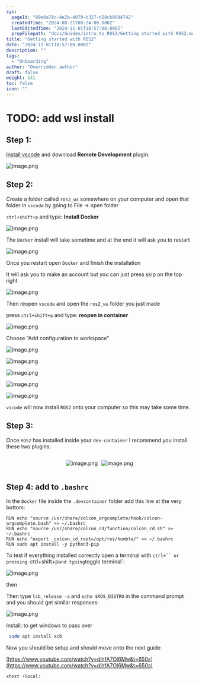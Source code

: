 ```yaml
---
sys:
  pageId: "89e0a78c-4e2b-4070-b327-d28cb0694742"
  createdTime: "2024-08-21T00:24:00.000Z"
  lastEditedTime: "2024-11-01T18:57:00.000Z"
  propFilepath: "docs/Guides/intro_to_ROS2/Getting started with ROS2.md"
title: "Getting started with ROS2"
date: "2024-11-01T18:57:00.000Z"
description: ""
tags:
  - "Onboarding"
author: "Overridden author"
draft: false
weight: 141
toc: false
icon: ""
---
```


# TODO: add wsl install

## Step 1:

[Install vscode](https://code.visualstudio.com/download) and download **Remote Development** plugin:

![image.png](https://prod-files-secure.s3.us-west-2.amazonaws.com/d518164a-d88e-44d1-a4ee-3adb3bd8bce0/efb52993-1881-4a40-b95e-6f020334f022/image.png?X-Amz-Algorithm=AWS4-HMAC-SHA256&X-Amz-Content-Sha256=UNSIGNED-PAYLOAD&X-Amz-Credential=ASIAZI2LB4666RU2RQJ6%2F20250226%2Fus-west-2%2Fs3%2Faws4_request&X-Amz-Date=20250226T110714Z&X-Amz-Expires=3600&X-Amz-Security-Token=IQoJb3JpZ2luX2VjECIaCXVzLXdlc3QtMiJHMEUCIQC%2FZSELs7ZCu1LVyN7EEae04qf5KTKz28kAdU1smzsr2gIgTInPAFRcULa%2BtINbcygs2EhnqH3%2BEwe8kmWDFhh%2BciYq%2FwMIWxAAGgw2Mzc0MjMxODM4MDUiDMef7yFiFtPx8huYUCrcA1%2Fp2l%2BaDUrBHMuAFsjwNwawvoJwqsh%2B4btTXFq7ed6wm53l401YHscEYQzKs%2B7lr0NeLRHkiIrhl3VWGTNA8ISY90w7%2FsjAXCtbTiMu5FGxMs7k7zcrd90cq9lqEzAz4adg7kPNHItwsqB0eqkNutHLE%2Fvd4oTVEye%2BA2aYejG85f8SOY%2BAA9PhFWOCHpqH9yC6OWXSeHAzc6Riuox2OGZmndEpRafiCidxWmH6V8Vejk1O9w17RMOE09aNTAfB8YylekjYH7ysLqh7fCJynq%2BMLNrF7Ei3bBJbSYh1HUajbdiIm13XBd%2Ftz7%2BsC4cG8LXinU0oCVmEuR0T3iXlTjk4Mh8K5BKib6supS5l8IiM98j9MaOVH8PvA8YMSSsxISSKNUh6NGw8VGYspxOo9ZEIAg%2F8MoV7V9MZRt0P6n7lMfxEe3uEBcXUcmASsoPy8GlsqFChyerQrG3wkAKV12tmXcNJePEq3dJ9lrrR6k54jG32vFxQcM%2FY%2FmZ%2Fim416KfgZh9dqmRmVMuFK%2FJSgFQ5WqdKHTUWLcki0v5rOXLalBrJ3bwUBDcQ3qLeCJOS%2BC1SCNUyjL4AiKYEnmGI2dMBiuEKsXMrYHz6V0FYNUYBbg3Txhxdw8EbJ3zLMKO%2B%2B70GOqUBNj%2Fz7ddf5zN5AeakzZvLB8LzDmnCgws92orsekdzmvme5fdiB7BKWq1w5MdoA4KIykv8An0gh89fUr18MTJjGyd5GDjnvjosot7yVQUo6t%2FjdRaNuPbeoS3Vl9B%2B6plm1S1eL%2BbKfFgFGlG%2FclYHSsg%2FCK4kKH2aemc6QRoIy4vf3edjZJYB4IvU4WwHQC4kQS1Ci5T5oVxwu51XgS1z3UrXE8zN&X-Amz-Signature=72a8bc8d93fc1a6e37fb43e19dbc621fa31601703eb8d0cb6e02dab051afd913&X-Amz-SignedHeaders=host&x-id=GetObject)

## Step 2:

Create a folder called `ros2_ws` somewhere on your computer and open that folder in `vscode` by going to File → open folder 

`ctrl+shift+p` and type: **Install Docker**

![image.png](https://prod-files-secure.s3.us-west-2.amazonaws.com/d518164a-d88e-44d1-a4ee-3adb3bd8bce0/2269dc0e-1cd5-47ff-bceb-c04ad9b2eab0/image.png?X-Amz-Algorithm=AWS4-HMAC-SHA256&X-Amz-Content-Sha256=UNSIGNED-PAYLOAD&X-Amz-Credential=ASIAZI2LB4666RU2RQJ6%2F20250226%2Fus-west-2%2Fs3%2Faws4_request&X-Amz-Date=20250226T110714Z&X-Amz-Expires=3600&X-Amz-Security-Token=IQoJb3JpZ2luX2VjECIaCXVzLXdlc3QtMiJHMEUCIQC%2FZSELs7ZCu1LVyN7EEae04qf5KTKz28kAdU1smzsr2gIgTInPAFRcULa%2BtINbcygs2EhnqH3%2BEwe8kmWDFhh%2BciYq%2FwMIWxAAGgw2Mzc0MjMxODM4MDUiDMef7yFiFtPx8huYUCrcA1%2Fp2l%2BaDUrBHMuAFsjwNwawvoJwqsh%2B4btTXFq7ed6wm53l401YHscEYQzKs%2B7lr0NeLRHkiIrhl3VWGTNA8ISY90w7%2FsjAXCtbTiMu5FGxMs7k7zcrd90cq9lqEzAz4adg7kPNHItwsqB0eqkNutHLE%2Fvd4oTVEye%2BA2aYejG85f8SOY%2BAA9PhFWOCHpqH9yC6OWXSeHAzc6Riuox2OGZmndEpRafiCidxWmH6V8Vejk1O9w17RMOE09aNTAfB8YylekjYH7ysLqh7fCJynq%2BMLNrF7Ei3bBJbSYh1HUajbdiIm13XBd%2Ftz7%2BsC4cG8LXinU0oCVmEuR0T3iXlTjk4Mh8K5BKib6supS5l8IiM98j9MaOVH8PvA8YMSSsxISSKNUh6NGw8VGYspxOo9ZEIAg%2F8MoV7V9MZRt0P6n7lMfxEe3uEBcXUcmASsoPy8GlsqFChyerQrG3wkAKV12tmXcNJePEq3dJ9lrrR6k54jG32vFxQcM%2FY%2FmZ%2Fim416KfgZh9dqmRmVMuFK%2FJSgFQ5WqdKHTUWLcki0v5rOXLalBrJ3bwUBDcQ3qLeCJOS%2BC1SCNUyjL4AiKYEnmGI2dMBiuEKsXMrYHz6V0FYNUYBbg3Txhxdw8EbJ3zLMKO%2B%2B70GOqUBNj%2Fz7ddf5zN5AeakzZvLB8LzDmnCgws92orsekdzmvme5fdiB7BKWq1w5MdoA4KIykv8An0gh89fUr18MTJjGyd5GDjnvjosot7yVQUo6t%2FjdRaNuPbeoS3Vl9B%2B6plm1S1eL%2BbKfFgFGlG%2FclYHSsg%2FCK4kKH2aemc6QRoIy4vf3edjZJYB4IvU4WwHQC4kQS1Ci5T5oVxwu51XgS1z3UrXE8zN&X-Amz-Signature=af5f9dd5df57e2fa3633ff9d5a9c839b761707ad21c37a5f8ec2e89febd4515b&X-Amz-SignedHeaders=host&x-id=GetObject)

The `Docker` install will take sometime and at the end it will ask you to restart

![image.png](https://prod-files-secure.s3.us-west-2.amazonaws.com/d518164a-d88e-44d1-a4ee-3adb3bd8bce0/ed233f78-be33-4b1f-b89c-9c346c0e961e/image.png?X-Amz-Algorithm=AWS4-HMAC-SHA256&X-Amz-Content-Sha256=UNSIGNED-PAYLOAD&X-Amz-Credential=ASIAZI2LB4666RU2RQJ6%2F20250226%2Fus-west-2%2Fs3%2Faws4_request&X-Amz-Date=20250226T110715Z&X-Amz-Expires=3600&X-Amz-Security-Token=IQoJb3JpZ2luX2VjECIaCXVzLXdlc3QtMiJHMEUCIQC%2FZSELs7ZCu1LVyN7EEae04qf5KTKz28kAdU1smzsr2gIgTInPAFRcULa%2BtINbcygs2EhnqH3%2BEwe8kmWDFhh%2BciYq%2FwMIWxAAGgw2Mzc0MjMxODM4MDUiDMef7yFiFtPx8huYUCrcA1%2Fp2l%2BaDUrBHMuAFsjwNwawvoJwqsh%2B4btTXFq7ed6wm53l401YHscEYQzKs%2B7lr0NeLRHkiIrhl3VWGTNA8ISY90w7%2FsjAXCtbTiMu5FGxMs7k7zcrd90cq9lqEzAz4adg7kPNHItwsqB0eqkNutHLE%2Fvd4oTVEye%2BA2aYejG85f8SOY%2BAA9PhFWOCHpqH9yC6OWXSeHAzc6Riuox2OGZmndEpRafiCidxWmH6V8Vejk1O9w17RMOE09aNTAfB8YylekjYH7ysLqh7fCJynq%2BMLNrF7Ei3bBJbSYh1HUajbdiIm13XBd%2Ftz7%2BsC4cG8LXinU0oCVmEuR0T3iXlTjk4Mh8K5BKib6supS5l8IiM98j9MaOVH8PvA8YMSSsxISSKNUh6NGw8VGYspxOo9ZEIAg%2F8MoV7V9MZRt0P6n7lMfxEe3uEBcXUcmASsoPy8GlsqFChyerQrG3wkAKV12tmXcNJePEq3dJ9lrrR6k54jG32vFxQcM%2FY%2FmZ%2Fim416KfgZh9dqmRmVMuFK%2FJSgFQ5WqdKHTUWLcki0v5rOXLalBrJ3bwUBDcQ3qLeCJOS%2BC1SCNUyjL4AiKYEnmGI2dMBiuEKsXMrYHz6V0FYNUYBbg3Txhxdw8EbJ3zLMKO%2B%2B70GOqUBNj%2Fz7ddf5zN5AeakzZvLB8LzDmnCgws92orsekdzmvme5fdiB7BKWq1w5MdoA4KIykv8An0gh89fUr18MTJjGyd5GDjnvjosot7yVQUo6t%2FjdRaNuPbeoS3Vl9B%2B6plm1S1eL%2BbKfFgFGlG%2FclYHSsg%2FCK4kKH2aemc6QRoIy4vf3edjZJYB4IvU4WwHQC4kQS1Ci5T5oVxwu51XgS1z3UrXE8zN&X-Amz-Signature=ce356ce7fcc650fa93b26416c4cc0b689a3f706dd02e1f0f68cc6cb53c566068&X-Amz-SignedHeaders=host&x-id=GetObject)

Once you restart open `Docker` and finish the installation

It will ask you to make an account but you can just press skip on the top right

![image.png](https://prod-files-secure.s3.us-west-2.amazonaws.com/d518164a-d88e-44d1-a4ee-3adb3bd8bce0/21010ad9-1659-4fd9-9f59-9932a09b2a3d/image.png?X-Amz-Algorithm=AWS4-HMAC-SHA256&X-Amz-Content-Sha256=UNSIGNED-PAYLOAD&X-Amz-Credential=ASIAZI2LB4666RU2RQJ6%2F20250226%2Fus-west-2%2Fs3%2Faws4_request&X-Amz-Date=20250226T110715Z&X-Amz-Expires=3600&X-Amz-Security-Token=IQoJb3JpZ2luX2VjECIaCXVzLXdlc3QtMiJHMEUCIQC%2FZSELs7ZCu1LVyN7EEae04qf5KTKz28kAdU1smzsr2gIgTInPAFRcULa%2BtINbcygs2EhnqH3%2BEwe8kmWDFhh%2BciYq%2FwMIWxAAGgw2Mzc0MjMxODM4MDUiDMef7yFiFtPx8huYUCrcA1%2Fp2l%2BaDUrBHMuAFsjwNwawvoJwqsh%2B4btTXFq7ed6wm53l401YHscEYQzKs%2B7lr0NeLRHkiIrhl3VWGTNA8ISY90w7%2FsjAXCtbTiMu5FGxMs7k7zcrd90cq9lqEzAz4adg7kPNHItwsqB0eqkNutHLE%2Fvd4oTVEye%2BA2aYejG85f8SOY%2BAA9PhFWOCHpqH9yC6OWXSeHAzc6Riuox2OGZmndEpRafiCidxWmH6V8Vejk1O9w17RMOE09aNTAfB8YylekjYH7ysLqh7fCJynq%2BMLNrF7Ei3bBJbSYh1HUajbdiIm13XBd%2Ftz7%2BsC4cG8LXinU0oCVmEuR0T3iXlTjk4Mh8K5BKib6supS5l8IiM98j9MaOVH8PvA8YMSSsxISSKNUh6NGw8VGYspxOo9ZEIAg%2F8MoV7V9MZRt0P6n7lMfxEe3uEBcXUcmASsoPy8GlsqFChyerQrG3wkAKV12tmXcNJePEq3dJ9lrrR6k54jG32vFxQcM%2FY%2FmZ%2Fim416KfgZh9dqmRmVMuFK%2FJSgFQ5WqdKHTUWLcki0v5rOXLalBrJ3bwUBDcQ3qLeCJOS%2BC1SCNUyjL4AiKYEnmGI2dMBiuEKsXMrYHz6V0FYNUYBbg3Txhxdw8EbJ3zLMKO%2B%2B70GOqUBNj%2Fz7ddf5zN5AeakzZvLB8LzDmnCgws92orsekdzmvme5fdiB7BKWq1w5MdoA4KIykv8An0gh89fUr18MTJjGyd5GDjnvjosot7yVQUo6t%2FjdRaNuPbeoS3Vl9B%2B6plm1S1eL%2BbKfFgFGlG%2FclYHSsg%2FCK4kKH2aemc6QRoIy4vf3edjZJYB4IvU4WwHQC4kQS1Ci5T5oVxwu51XgS1z3UrXE8zN&X-Amz-Signature=a060887a30decf8e420ef297ee6c1ebffffea3b91cda2b3df4750cb911610a69&X-Amz-SignedHeaders=host&x-id=GetObject)

Then reopen `vscode` and open the `ros2_ws` folder you just made

press `ctrl+shift+p` and type: **reopen in container**

![image.png](https://prod-files-secure.s3.us-west-2.amazonaws.com/d518164a-d88e-44d1-a4ee-3adb3bd8bce0/4e93b8c2-41ad-488c-8095-c74205196118/image.png?X-Amz-Algorithm=AWS4-HMAC-SHA256&X-Amz-Content-Sha256=UNSIGNED-PAYLOAD&X-Amz-Credential=ASIAZI2LB4666RU2RQJ6%2F20250226%2Fus-west-2%2Fs3%2Faws4_request&X-Amz-Date=20250226T110715Z&X-Amz-Expires=3600&X-Amz-Security-Token=IQoJb3JpZ2luX2VjECIaCXVzLXdlc3QtMiJHMEUCIQC%2FZSELs7ZCu1LVyN7EEae04qf5KTKz28kAdU1smzsr2gIgTInPAFRcULa%2BtINbcygs2EhnqH3%2BEwe8kmWDFhh%2BciYq%2FwMIWxAAGgw2Mzc0MjMxODM4MDUiDMef7yFiFtPx8huYUCrcA1%2Fp2l%2BaDUrBHMuAFsjwNwawvoJwqsh%2B4btTXFq7ed6wm53l401YHscEYQzKs%2B7lr0NeLRHkiIrhl3VWGTNA8ISY90w7%2FsjAXCtbTiMu5FGxMs7k7zcrd90cq9lqEzAz4adg7kPNHItwsqB0eqkNutHLE%2Fvd4oTVEye%2BA2aYejG85f8SOY%2BAA9PhFWOCHpqH9yC6OWXSeHAzc6Riuox2OGZmndEpRafiCidxWmH6V8Vejk1O9w17RMOE09aNTAfB8YylekjYH7ysLqh7fCJynq%2BMLNrF7Ei3bBJbSYh1HUajbdiIm13XBd%2Ftz7%2BsC4cG8LXinU0oCVmEuR0T3iXlTjk4Mh8K5BKib6supS5l8IiM98j9MaOVH8PvA8YMSSsxISSKNUh6NGw8VGYspxOo9ZEIAg%2F8MoV7V9MZRt0P6n7lMfxEe3uEBcXUcmASsoPy8GlsqFChyerQrG3wkAKV12tmXcNJePEq3dJ9lrrR6k54jG32vFxQcM%2FY%2FmZ%2Fim416KfgZh9dqmRmVMuFK%2FJSgFQ5WqdKHTUWLcki0v5rOXLalBrJ3bwUBDcQ3qLeCJOS%2BC1SCNUyjL4AiKYEnmGI2dMBiuEKsXMrYHz6V0FYNUYBbg3Txhxdw8EbJ3zLMKO%2B%2B70GOqUBNj%2Fz7ddf5zN5AeakzZvLB8LzDmnCgws92orsekdzmvme5fdiB7BKWq1w5MdoA4KIykv8An0gh89fUr18MTJjGyd5GDjnvjosot7yVQUo6t%2FjdRaNuPbeoS3Vl9B%2B6plm1S1eL%2BbKfFgFGlG%2FclYHSsg%2FCK4kKH2aemc6QRoIy4vf3edjZJYB4IvU4WwHQC4kQS1Ci5T5oVxwu51XgS1z3UrXE8zN&X-Amz-Signature=fc60a28f15d5ad5f5e47956809f6f46ea828ccb5d3a0fd94cfeca501314f5903&X-Amz-SignedHeaders=host&x-id=GetObject)

Choose “Add configuration to workspace”

![image.png](https://prod-files-secure.s3.us-west-2.amazonaws.com/d518164a-d88e-44d1-a4ee-3adb3bd8bce0/9560b282-5060-4989-ba37-97e7b2c22476/image.png?X-Amz-Algorithm=AWS4-HMAC-SHA256&X-Amz-Content-Sha256=UNSIGNED-PAYLOAD&X-Amz-Credential=ASIAZI2LB4666RU2RQJ6%2F20250226%2Fus-west-2%2Fs3%2Faws4_request&X-Amz-Date=20250226T110715Z&X-Amz-Expires=3600&X-Amz-Security-Token=IQoJb3JpZ2luX2VjECIaCXVzLXdlc3QtMiJHMEUCIQC%2FZSELs7ZCu1LVyN7EEae04qf5KTKz28kAdU1smzsr2gIgTInPAFRcULa%2BtINbcygs2EhnqH3%2BEwe8kmWDFhh%2BciYq%2FwMIWxAAGgw2Mzc0MjMxODM4MDUiDMef7yFiFtPx8huYUCrcA1%2Fp2l%2BaDUrBHMuAFsjwNwawvoJwqsh%2B4btTXFq7ed6wm53l401YHscEYQzKs%2B7lr0NeLRHkiIrhl3VWGTNA8ISY90w7%2FsjAXCtbTiMu5FGxMs7k7zcrd90cq9lqEzAz4adg7kPNHItwsqB0eqkNutHLE%2Fvd4oTVEye%2BA2aYejG85f8SOY%2BAA9PhFWOCHpqH9yC6OWXSeHAzc6Riuox2OGZmndEpRafiCidxWmH6V8Vejk1O9w17RMOE09aNTAfB8YylekjYH7ysLqh7fCJynq%2BMLNrF7Ei3bBJbSYh1HUajbdiIm13XBd%2Ftz7%2BsC4cG8LXinU0oCVmEuR0T3iXlTjk4Mh8K5BKib6supS5l8IiM98j9MaOVH8PvA8YMSSsxISSKNUh6NGw8VGYspxOo9ZEIAg%2F8MoV7V9MZRt0P6n7lMfxEe3uEBcXUcmASsoPy8GlsqFChyerQrG3wkAKV12tmXcNJePEq3dJ9lrrR6k54jG32vFxQcM%2FY%2FmZ%2Fim416KfgZh9dqmRmVMuFK%2FJSgFQ5WqdKHTUWLcki0v5rOXLalBrJ3bwUBDcQ3qLeCJOS%2BC1SCNUyjL4AiKYEnmGI2dMBiuEKsXMrYHz6V0FYNUYBbg3Txhxdw8EbJ3zLMKO%2B%2B70GOqUBNj%2Fz7ddf5zN5AeakzZvLB8LzDmnCgws92orsekdzmvme5fdiB7BKWq1w5MdoA4KIykv8An0gh89fUr18MTJjGyd5GDjnvjosot7yVQUo6t%2FjdRaNuPbeoS3Vl9B%2B6plm1S1eL%2BbKfFgFGlG%2FclYHSsg%2FCK4kKH2aemc6QRoIy4vf3edjZJYB4IvU4WwHQC4kQS1Ci5T5oVxwu51XgS1z3UrXE8zN&X-Amz-Signature=0a5c4078e842505b50bc880e0f95e71a6c924bbf7fc801127e89526f12f180a3&X-Amz-SignedHeaders=host&x-id=GetObject)

![image.png](https://prod-files-secure.s3.us-west-2.amazonaws.com/d518164a-d88e-44d1-a4ee-3adb3bd8bce0/2ee63f81-886b-48e8-a553-dc6e5eac99e4/image.png?X-Amz-Algorithm=AWS4-HMAC-SHA256&X-Amz-Content-Sha256=UNSIGNED-PAYLOAD&X-Amz-Credential=ASIAZI2LB4666RU2RQJ6%2F20250226%2Fus-west-2%2Fs3%2Faws4_request&X-Amz-Date=20250226T110714Z&X-Amz-Expires=3600&X-Amz-Security-Token=IQoJb3JpZ2luX2VjECIaCXVzLXdlc3QtMiJHMEUCIQC%2FZSELs7ZCu1LVyN7EEae04qf5KTKz28kAdU1smzsr2gIgTInPAFRcULa%2BtINbcygs2EhnqH3%2BEwe8kmWDFhh%2BciYq%2FwMIWxAAGgw2Mzc0MjMxODM4MDUiDMef7yFiFtPx8huYUCrcA1%2Fp2l%2BaDUrBHMuAFsjwNwawvoJwqsh%2B4btTXFq7ed6wm53l401YHscEYQzKs%2B7lr0NeLRHkiIrhl3VWGTNA8ISY90w7%2FsjAXCtbTiMu5FGxMs7k7zcrd90cq9lqEzAz4adg7kPNHItwsqB0eqkNutHLE%2Fvd4oTVEye%2BA2aYejG85f8SOY%2BAA9PhFWOCHpqH9yC6OWXSeHAzc6Riuox2OGZmndEpRafiCidxWmH6V8Vejk1O9w17RMOE09aNTAfB8YylekjYH7ysLqh7fCJynq%2BMLNrF7Ei3bBJbSYh1HUajbdiIm13XBd%2Ftz7%2BsC4cG8LXinU0oCVmEuR0T3iXlTjk4Mh8K5BKib6supS5l8IiM98j9MaOVH8PvA8YMSSsxISSKNUh6NGw8VGYspxOo9ZEIAg%2F8MoV7V9MZRt0P6n7lMfxEe3uEBcXUcmASsoPy8GlsqFChyerQrG3wkAKV12tmXcNJePEq3dJ9lrrR6k54jG32vFxQcM%2FY%2FmZ%2Fim416KfgZh9dqmRmVMuFK%2FJSgFQ5WqdKHTUWLcki0v5rOXLalBrJ3bwUBDcQ3qLeCJOS%2BC1SCNUyjL4AiKYEnmGI2dMBiuEKsXMrYHz6V0FYNUYBbg3Txhxdw8EbJ3zLMKO%2B%2B70GOqUBNj%2Fz7ddf5zN5AeakzZvLB8LzDmnCgws92orsekdzmvme5fdiB7BKWq1w5MdoA4KIykv8An0gh89fUr18MTJjGyd5GDjnvjosot7yVQUo6t%2FjdRaNuPbeoS3Vl9B%2B6plm1S1eL%2BbKfFgFGlG%2FclYHSsg%2FCK4kKH2aemc6QRoIy4vf3edjZJYB4IvU4WwHQC4kQS1Ci5T5oVxwu51XgS1z3UrXE8zN&X-Amz-Signature=f5c4511eecbb6009cfe94cda22f276e124b71ee6e28566cbdf788c84bc850049&X-Amz-SignedHeaders=host&x-id=GetObject)

![image.png](https://prod-files-secure.s3.us-west-2.amazonaws.com/d518164a-d88e-44d1-a4ee-3adb3bd8bce0/ae1580b2-b048-407e-aed9-b584224a7a04/image.png?X-Amz-Algorithm=AWS4-HMAC-SHA256&X-Amz-Content-Sha256=UNSIGNED-PAYLOAD&X-Amz-Credential=ASIAZI2LB4666RU2RQJ6%2F20250226%2Fus-west-2%2Fs3%2Faws4_request&X-Amz-Date=20250226T110715Z&X-Amz-Expires=3600&X-Amz-Security-Token=IQoJb3JpZ2luX2VjECIaCXVzLXdlc3QtMiJHMEUCIQC%2FZSELs7ZCu1LVyN7EEae04qf5KTKz28kAdU1smzsr2gIgTInPAFRcULa%2BtINbcygs2EhnqH3%2BEwe8kmWDFhh%2BciYq%2FwMIWxAAGgw2Mzc0MjMxODM4MDUiDMef7yFiFtPx8huYUCrcA1%2Fp2l%2BaDUrBHMuAFsjwNwawvoJwqsh%2B4btTXFq7ed6wm53l401YHscEYQzKs%2B7lr0NeLRHkiIrhl3VWGTNA8ISY90w7%2FsjAXCtbTiMu5FGxMs7k7zcrd90cq9lqEzAz4adg7kPNHItwsqB0eqkNutHLE%2Fvd4oTVEye%2BA2aYejG85f8SOY%2BAA9PhFWOCHpqH9yC6OWXSeHAzc6Riuox2OGZmndEpRafiCidxWmH6V8Vejk1O9w17RMOE09aNTAfB8YylekjYH7ysLqh7fCJynq%2BMLNrF7Ei3bBJbSYh1HUajbdiIm13XBd%2Ftz7%2BsC4cG8LXinU0oCVmEuR0T3iXlTjk4Mh8K5BKib6supS5l8IiM98j9MaOVH8PvA8YMSSsxISSKNUh6NGw8VGYspxOo9ZEIAg%2F8MoV7V9MZRt0P6n7lMfxEe3uEBcXUcmASsoPy8GlsqFChyerQrG3wkAKV12tmXcNJePEq3dJ9lrrR6k54jG32vFxQcM%2FY%2FmZ%2Fim416KfgZh9dqmRmVMuFK%2FJSgFQ5WqdKHTUWLcki0v5rOXLalBrJ3bwUBDcQ3qLeCJOS%2BC1SCNUyjL4AiKYEnmGI2dMBiuEKsXMrYHz6V0FYNUYBbg3Txhxdw8EbJ3zLMKO%2B%2B70GOqUBNj%2Fz7ddf5zN5AeakzZvLB8LzDmnCgws92orsekdzmvme5fdiB7BKWq1w5MdoA4KIykv8An0gh89fUr18MTJjGyd5GDjnvjosot7yVQUo6t%2FjdRaNuPbeoS3Vl9B%2B6plm1S1eL%2BbKfFgFGlG%2FclYHSsg%2FCK4kKH2aemc6QRoIy4vf3edjZJYB4IvU4WwHQC4kQS1Ci5T5oVxwu51XgS1z3UrXE8zN&X-Amz-Signature=1b5606133a840b86ca52e04b508e3cfc0283eadfe7f984165d8ef2f439bc1699&X-Amz-SignedHeaders=host&x-id=GetObject)

![image.png](https://prod-files-secure.s3.us-west-2.amazonaws.com/d518164a-d88e-44d1-a4ee-3adb3bd8bce0/53255b28-f75e-430f-b9e3-c0ac8577e42b/image.png?X-Amz-Algorithm=AWS4-HMAC-SHA256&X-Amz-Content-Sha256=UNSIGNED-PAYLOAD&X-Amz-Credential=ASIAZI2LB4666RU2RQJ6%2F20250226%2Fus-west-2%2Fs3%2Faws4_request&X-Amz-Date=20250226T110714Z&X-Amz-Expires=3600&X-Amz-Security-Token=IQoJb3JpZ2luX2VjECIaCXVzLXdlc3QtMiJHMEUCIQC%2FZSELs7ZCu1LVyN7EEae04qf5KTKz28kAdU1smzsr2gIgTInPAFRcULa%2BtINbcygs2EhnqH3%2BEwe8kmWDFhh%2BciYq%2FwMIWxAAGgw2Mzc0MjMxODM4MDUiDMef7yFiFtPx8huYUCrcA1%2Fp2l%2BaDUrBHMuAFsjwNwawvoJwqsh%2B4btTXFq7ed6wm53l401YHscEYQzKs%2B7lr0NeLRHkiIrhl3VWGTNA8ISY90w7%2FsjAXCtbTiMu5FGxMs7k7zcrd90cq9lqEzAz4adg7kPNHItwsqB0eqkNutHLE%2Fvd4oTVEye%2BA2aYejG85f8SOY%2BAA9PhFWOCHpqH9yC6OWXSeHAzc6Riuox2OGZmndEpRafiCidxWmH6V8Vejk1O9w17RMOE09aNTAfB8YylekjYH7ysLqh7fCJynq%2BMLNrF7Ei3bBJbSYh1HUajbdiIm13XBd%2Ftz7%2BsC4cG8LXinU0oCVmEuR0T3iXlTjk4Mh8K5BKib6supS5l8IiM98j9MaOVH8PvA8YMSSsxISSKNUh6NGw8VGYspxOo9ZEIAg%2F8MoV7V9MZRt0P6n7lMfxEe3uEBcXUcmASsoPy8GlsqFChyerQrG3wkAKV12tmXcNJePEq3dJ9lrrR6k54jG32vFxQcM%2FY%2FmZ%2Fim416KfgZh9dqmRmVMuFK%2FJSgFQ5WqdKHTUWLcki0v5rOXLalBrJ3bwUBDcQ3qLeCJOS%2BC1SCNUyjL4AiKYEnmGI2dMBiuEKsXMrYHz6V0FYNUYBbg3Txhxdw8EbJ3zLMKO%2B%2B70GOqUBNj%2Fz7ddf5zN5AeakzZvLB8LzDmnCgws92orsekdzmvme5fdiB7BKWq1w5MdoA4KIykv8An0gh89fUr18MTJjGyd5GDjnvjosot7yVQUo6t%2FjdRaNuPbeoS3Vl9B%2B6plm1S1eL%2BbKfFgFGlG%2FclYHSsg%2FCK4kKH2aemc6QRoIy4vf3edjZJYB4IvU4WwHQC4kQS1Ci5T5oVxwu51XgS1z3UrXE8zN&X-Amz-Signature=e4fe022335b1b85ee0e2fefeee963274553fb51fa11cac69e15f99dd0e6626e2&X-Amz-SignedHeaders=host&x-id=GetObject)

![image.png](https://prod-files-secure.s3.us-west-2.amazonaws.com/d518164a-d88e-44d1-a4ee-3adb3bd8bce0/7c562767-5af9-4ffb-97d1-327bcdf4ee00/image.png?X-Amz-Algorithm=AWS4-HMAC-SHA256&X-Amz-Content-Sha256=UNSIGNED-PAYLOAD&X-Amz-Credential=ASIAZI2LB4666RU2RQJ6%2F20250226%2Fus-west-2%2Fs3%2Faws4_request&X-Amz-Date=20250226T110715Z&X-Amz-Expires=3600&X-Amz-Security-Token=IQoJb3JpZ2luX2VjECIaCXVzLXdlc3QtMiJHMEUCIQC%2FZSELs7ZCu1LVyN7EEae04qf5KTKz28kAdU1smzsr2gIgTInPAFRcULa%2BtINbcygs2EhnqH3%2BEwe8kmWDFhh%2BciYq%2FwMIWxAAGgw2Mzc0MjMxODM4MDUiDMef7yFiFtPx8huYUCrcA1%2Fp2l%2BaDUrBHMuAFsjwNwawvoJwqsh%2B4btTXFq7ed6wm53l401YHscEYQzKs%2B7lr0NeLRHkiIrhl3VWGTNA8ISY90w7%2FsjAXCtbTiMu5FGxMs7k7zcrd90cq9lqEzAz4adg7kPNHItwsqB0eqkNutHLE%2Fvd4oTVEye%2BA2aYejG85f8SOY%2BAA9PhFWOCHpqH9yC6OWXSeHAzc6Riuox2OGZmndEpRafiCidxWmH6V8Vejk1O9w17RMOE09aNTAfB8YylekjYH7ysLqh7fCJynq%2BMLNrF7Ei3bBJbSYh1HUajbdiIm13XBd%2Ftz7%2BsC4cG8LXinU0oCVmEuR0T3iXlTjk4Mh8K5BKib6supS5l8IiM98j9MaOVH8PvA8YMSSsxISSKNUh6NGw8VGYspxOo9ZEIAg%2F8MoV7V9MZRt0P6n7lMfxEe3uEBcXUcmASsoPy8GlsqFChyerQrG3wkAKV12tmXcNJePEq3dJ9lrrR6k54jG32vFxQcM%2FY%2FmZ%2Fim416KfgZh9dqmRmVMuFK%2FJSgFQ5WqdKHTUWLcki0v5rOXLalBrJ3bwUBDcQ3qLeCJOS%2BC1SCNUyjL4AiKYEnmGI2dMBiuEKsXMrYHz6V0FYNUYBbg3Txhxdw8EbJ3zLMKO%2B%2B70GOqUBNj%2Fz7ddf5zN5AeakzZvLB8LzDmnCgws92orsekdzmvme5fdiB7BKWq1w5MdoA4KIykv8An0gh89fUr18MTJjGyd5GDjnvjosot7yVQUo6t%2FjdRaNuPbeoS3Vl9B%2B6plm1S1eL%2BbKfFgFGlG%2FclYHSsg%2FCK4kKH2aemc6QRoIy4vf3edjZJYB4IvU4WwHQC4kQS1Ci5T5oVxwu51XgS1z3UrXE8zN&X-Amz-Signature=a3fceac36fbffdf3739d2b5a01bcecf7ac595c69bde541abcb62675ce4baca23&X-Amz-SignedHeaders=host&x-id=GetObject)

`vscode` will now install `ROS2` onto your computer so this may take some time.

## Step 3:

Once `ROS2` has installed inside your `dev-container` I recommend you install these two plugins:

<div style="display: flex;flex-direction: row; column-gap:10px; max-width: 630px;justify-content: center;">
<div>

![image.png](https://prod-files-secure.s3.us-west-2.amazonaws.com/d518164a-d88e-44d1-a4ee-3adb3bd8bce0/3fc3d550-5a54-4ba1-ba6b-faa01cdb7369/image.png?X-Amz-Algorithm=AWS4-HMAC-SHA256&X-Amz-Content-Sha256=UNSIGNED-PAYLOAD&X-Amz-Credential=ASIAZI2LB4664WXCBFHV%2F20250226%2Fus-west-2%2Fs3%2Faws4_request&X-Amz-Date=20250226T110718Z&X-Amz-Expires=3600&X-Amz-Security-Token=IQoJb3JpZ2luX2VjECIaCXVzLXdlc3QtMiJHMEUCIQDKNa3z7wrfYs6L%2B8MWMQyczPKhAVZVRZ0vOL7g0BHZVQIga5McsLD%2B3oxi4n%2FB7M5GQPxHgWhYBzKyKcYlbRcrN4Qq%2FwMIWxAAGgw2Mzc0MjMxODM4MDUiDDrUJlvVK3KV8NYl%2ByrcA3lMc9sdC6fO7KVu8JcwJKLR3xAOJbR6fmW9El4h69qMMpMrhItuyKAeEY5cmFkw1e1WwLEvMs1AVuZqPA%2FgFOxGTbnU3q4F3zzIIkoXti5qUykSzCYGAsG9ROniEwT6xLNEAd1nXKp8u1T8Skp3E0Cn3M2ik%2FBy69ZScif3o%2Bb43FLk3cTFumcr4BLgeN%2FIlhP%2FAktSrooZdLCF65bjZzXfeId%2Fq%2BVVysRTmBKysHZZ%2FES5acILZ%2FJNVatQ0cUA4br9dRGtXqt9%2FEFwXxsEHGJV9OkOtH3Fw7LkC9gT9ci9NpU%2FsYe1V0wlT%2FA%2BY5F3%2FFDU6HVSe9X76uqpq82N6PtKCUbXitXd2Y4z18oRj4%2B0eJj8R3V3jJzAnUDyJY%2BOkxpJTkaMP%2BcheBypZg1riDQUytYCZBAky9m2Tx8zxcSAOAHCVBy4jQ07scbvLQ%2FM7gZMxPEqYs6XgaPlJbM5orknOL9xZl%2FVU%2F1h67DYuc6qtMwFqrGd5xhvRpyF1keMrR4NVIdcfIp2E4dqV4W6UCKuKKdaz3kDW%2FvTtx4VHvvxCVbgoo6%2BLHo7nIaxyXR258PGrHbxqY4is%2FAKHQQ9DGFDzK4uZ%2Fcz0QBp846xnMlo2n%2FutZJGxfjGduO5MN2%2F%2B70GOqUBKULUf6UYVtiu3tevsfLApJAii0Sv%2FDxe3ck6uBUcjp5iFDlNKO0rZ9oIRehTNY566cvuz97550Q1bNbMC5Pi81XjEPiaoKSUtyhyjqnJc6%2Br1Rjzhg8UOOXvgiro2ynGjZDsSuHBn746kbFkUlEVmAWUI3uF%2BGGOSX7rhfd90pPPCjI0gQZCicxoP2abb0NAG8hN3iV5ystlpD0l2yYCu%2FF%2FujMt&X-Amz-Signature=6eab7406aeb1f204b67894d17bdd790700d6c02170308bd0fe0679de95e91c67&X-Amz-SignedHeaders=host&x-id=GetObject)

</div>
<div>

![image.png](https://prod-files-secure.s3.us-west-2.amazonaws.com/d518164a-d88e-44d1-a4ee-3adb3bd8bce0/d994cc66-13c2-4093-a5a3-f84cf4601a82/image.png?X-Amz-Algorithm=AWS4-HMAC-SHA256&X-Amz-Content-Sha256=UNSIGNED-PAYLOAD&X-Amz-Credential=ASIAZI2LB466TIM6FS5E%2F20250226%2Fus-west-2%2Fs3%2Faws4_request&X-Amz-Date=20250226T110720Z&X-Amz-Expires=3600&X-Amz-Security-Token=IQoJb3JpZ2luX2VjECIaCXVzLXdlc3QtMiJIMEYCIQC5MVr5b3zlg5k4ZQkZZkE4dKS3NcxrYCIwPbkJ2PsrIAIhAKO7gn6remZ%2B9xZO%2BvDiowm25Id0fQ9ga99PvQ3Y531bKv8DCFsQABoMNjM3NDIzMTgzODA1IgxxHOGx7UaQIfjdk2Iq3ANJBKCFQxK%2Bfx99FRMO8O618LF2XEl3VfRo1QpsbD9iFr8B9S6WNZavAgpFdgbsf7McvTerPQftHUX9QT9X9xxjQb9KckqhIe0ez0XvSjtz9rEWBY5j7bBsoLzAwdBCwgK7vkOHvswFqB%2FaitUI9MAlC3cWUoLnTV7MQ5SgXXlpP9SXw9Cypj9DkYWLo%2FWrW47lTetHOPgV8uqcj1zOXTtfOSUNd5w%2F31FWTyND%2F2yT9X%2BkOcIkiQaz1ili6U%2BWLLcOs1MEU9W9OljS1PgjyPVBXdpGAdPDoxdmS86fmuIJCPXsBXYw7ujl%2F1CamJ5eKmMKzWjP1Yr3KrebjoP0c5wPLD9O2josyxbTwgPqkHzCQH8jxwdKWLgikGtgUWn8QOULVwITXSTN%2FaO0ME%2FkxY1FG1tM3Un%2Bq8Y3riADidco9C8y3e520tBfrmmng0kfPt4URaE5jstAKcLkc03SqVYit8%2BEBW1cqzJiZWCKJEX9njr1bIKWgT%2BUYWL1LL%2FRZQXTS3YwdTdxn9pErmdvhmHNM8%2FDZv2h5t0WQbkJru08jBOOWIxhbPrxrAYbn7BNizIDydekzachS6G05fgggv%2F34pLZsC529CGssbuBQx3JvLz6J1Yuhdup2Ft2GDC4v%2Fu9BjqkAb1mdwWEZpZmK7PnkieQVOUXn5qUcL6iUrsaWiT7uopCBkjvsukZr9P%2BqejnOZMCjkAfY7OOf8ctbmroYnTemMIc%2BYk%2FJLfWf0o8QCllV5q99WYr3qOMCzTYS1s%2B9hLa5grHw6JN8nGuahfaTLXfNvdDbFyGD9Hrwj6jIWjYYwe2ZkUD7fnGESGyOMeI1aNKddn8KLWsXm2UZy9e%2F3rDjeQL4BTO&X-Amz-Signature=82cb6eda1759b40c1d22943573af9abb6a3ed696356d0deb0f1259ed4bb684d7&X-Amz-SignedHeaders=host&x-id=GetObject)

</div>
</div>

## Step 4: add to `.bashrc`

In the `Docker` file inside the `.devcontainer` folder add this line at the very bottom: 

```docker
RUN echo "source /usr/share/colcon_argcomplete/hook/colcon-argcomplete.bash" >> ~/.bashrc
RUN echo "source /usr/share/colcon_cd/function/colcon_cd.sh" >> ~/.bashrc
RUN echo "export _colcon_cd_root=/opt/ros/humble/" >> ~/.bashrc
RUN sudo apt install -y python3-pip 
```

To test if everything installed correctly open a terminal with `ctrl+`` or pressing `ctrl+shift+p` and typing `toggle terminal`:

![image.png](https://prod-files-secure.s3.us-west-2.amazonaws.com/d518164a-d88e-44d1-a4ee-3adb3bd8bce0/6a4943d8-b04e-4c02-9a58-775f3384d1a5/image.png?X-Amz-Algorithm=AWS4-HMAC-SHA256&X-Amz-Content-Sha256=UNSIGNED-PAYLOAD&X-Amz-Credential=ASIAZI2LB4666RU2RQJ6%2F20250226%2Fus-west-2%2Fs3%2Faws4_request&X-Amz-Date=20250226T110714Z&X-Amz-Expires=3600&X-Amz-Security-Token=IQoJb3JpZ2luX2VjECIaCXVzLXdlc3QtMiJHMEUCIQC%2FZSELs7ZCu1LVyN7EEae04qf5KTKz28kAdU1smzsr2gIgTInPAFRcULa%2BtINbcygs2EhnqH3%2BEwe8kmWDFhh%2BciYq%2FwMIWxAAGgw2Mzc0MjMxODM4MDUiDMef7yFiFtPx8huYUCrcA1%2Fp2l%2BaDUrBHMuAFsjwNwawvoJwqsh%2B4btTXFq7ed6wm53l401YHscEYQzKs%2B7lr0NeLRHkiIrhl3VWGTNA8ISY90w7%2FsjAXCtbTiMu5FGxMs7k7zcrd90cq9lqEzAz4adg7kPNHItwsqB0eqkNutHLE%2Fvd4oTVEye%2BA2aYejG85f8SOY%2BAA9PhFWOCHpqH9yC6OWXSeHAzc6Riuox2OGZmndEpRafiCidxWmH6V8Vejk1O9w17RMOE09aNTAfB8YylekjYH7ysLqh7fCJynq%2BMLNrF7Ei3bBJbSYh1HUajbdiIm13XBd%2Ftz7%2BsC4cG8LXinU0oCVmEuR0T3iXlTjk4Mh8K5BKib6supS5l8IiM98j9MaOVH8PvA8YMSSsxISSKNUh6NGw8VGYspxOo9ZEIAg%2F8MoV7V9MZRt0P6n7lMfxEe3uEBcXUcmASsoPy8GlsqFChyerQrG3wkAKV12tmXcNJePEq3dJ9lrrR6k54jG32vFxQcM%2FY%2FmZ%2Fim416KfgZh9dqmRmVMuFK%2FJSgFQ5WqdKHTUWLcki0v5rOXLalBrJ3bwUBDcQ3qLeCJOS%2BC1SCNUyjL4AiKYEnmGI2dMBiuEKsXMrYHz6V0FYNUYBbg3Txhxdw8EbJ3zLMKO%2B%2B70GOqUBNj%2Fz7ddf5zN5AeakzZvLB8LzDmnCgws92orsekdzmvme5fdiB7BKWq1w5MdoA4KIykv8An0gh89fUr18MTJjGyd5GDjnvjosot7yVQUo6t%2FjdRaNuPbeoS3Vl9B%2B6plm1S1eL%2BbKfFgFGlG%2FclYHSsg%2FCK4kKH2aemc6QRoIy4vf3edjZJYB4IvU4WwHQC4kQS1Ci5T5oVxwu51XgS1z3UrXE8zN&X-Amz-Signature=69d3316dc547f12133f92c08962e894d75891703ab53ff8fe49a57ea36a2b120&X-Amz-SignedHeaders=host&x-id=GetObject)

then 

Then type `lsb_release -a` and `echo $ROS_DISTRO` in the command prompt and you should get similar responses:

![image.png](https://prod-files-secure.s3.us-west-2.amazonaws.com/d518164a-d88e-44d1-a4ee-3adb3bd8bce0/3e635dec-a805-4e85-8b9e-d000e5b71a4e/image.png?X-Amz-Algorithm=AWS4-HMAC-SHA256&X-Amz-Content-Sha256=UNSIGNED-PAYLOAD&X-Amz-Credential=ASIAZI2LB4666RU2RQJ6%2F20250226%2Fus-west-2%2Fs3%2Faws4_request&X-Amz-Date=20250226T110715Z&X-Amz-Expires=3600&X-Amz-Security-Token=IQoJb3JpZ2luX2VjECIaCXVzLXdlc3QtMiJHMEUCIQC%2FZSELs7ZCu1LVyN7EEae04qf5KTKz28kAdU1smzsr2gIgTInPAFRcULa%2BtINbcygs2EhnqH3%2BEwe8kmWDFhh%2BciYq%2FwMIWxAAGgw2Mzc0MjMxODM4MDUiDMef7yFiFtPx8huYUCrcA1%2Fp2l%2BaDUrBHMuAFsjwNwawvoJwqsh%2B4btTXFq7ed6wm53l401YHscEYQzKs%2B7lr0NeLRHkiIrhl3VWGTNA8ISY90w7%2FsjAXCtbTiMu5FGxMs7k7zcrd90cq9lqEzAz4adg7kPNHItwsqB0eqkNutHLE%2Fvd4oTVEye%2BA2aYejG85f8SOY%2BAA9PhFWOCHpqH9yC6OWXSeHAzc6Riuox2OGZmndEpRafiCidxWmH6V8Vejk1O9w17RMOE09aNTAfB8YylekjYH7ysLqh7fCJynq%2BMLNrF7Ei3bBJbSYh1HUajbdiIm13XBd%2Ftz7%2BsC4cG8LXinU0oCVmEuR0T3iXlTjk4Mh8K5BKib6supS5l8IiM98j9MaOVH8PvA8YMSSsxISSKNUh6NGw8VGYspxOo9ZEIAg%2F8MoV7V9MZRt0P6n7lMfxEe3uEBcXUcmASsoPy8GlsqFChyerQrG3wkAKV12tmXcNJePEq3dJ9lrrR6k54jG32vFxQcM%2FY%2FmZ%2Fim416KfgZh9dqmRmVMuFK%2FJSgFQ5WqdKHTUWLcki0v5rOXLalBrJ3bwUBDcQ3qLeCJOS%2BC1SCNUyjL4AiKYEnmGI2dMBiuEKsXMrYHz6V0FYNUYBbg3Txhxdw8EbJ3zLMKO%2B%2B70GOqUBNj%2Fz7ddf5zN5AeakzZvLB8LzDmnCgws92orsekdzmvme5fdiB7BKWq1w5MdoA4KIykv8An0gh89fUr18MTJjGyd5GDjnvjosot7yVQUo6t%2FjdRaNuPbeoS3Vl9B%2B6plm1S1eL%2BbKfFgFGlG%2FclYHSsg%2FCK4kKH2aemc6QRoIy4vf3edjZJYB4IvU4WwHQC4kQS1Ci5T5oVxwu51XgS1z3UrXE8zN&X-Amz-Signature=d87ef478c2db8694c11d9f433a9e54f6cb2b0570c918b3377c49d7019605390f&X-Amz-SignedHeaders=host&x-id=GetObject)

Install:  to get windows to pass over

```bash
 sudo apt install xcb
```

Now you should be setup and should move onto the next guide 

[https://www.youtube.com/watch?v=dihfA7Ol6Mw&t=650s](https://www.youtube.com/watch?v=dihfA7Ol6Mw&t=650s)

```python
xhost +local:
```
